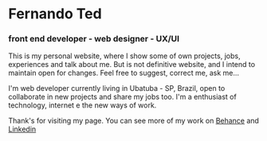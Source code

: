 # Fernando Ted
### front end developer - web designer - UX/UI


This is my personal website, where I show some of own projects, jobs, experiences and talk about me. But is not definitive website, and I intend to maintain open for changes. Feel free to suggest, correct me, ask me...

I'm web developer currently living in Ubatuba - SP, Brazil, open to collaborate in new projects and share my jobs too. I'm a enthusiast of technology, internet e the new ways of work.

Thank's for visiting my page. You can see more of my work on [Behance](https://www.behance.net/FernandoTed) and [Linkedin](https://www.linkedin.com/in/fernando-martins-115499113/)